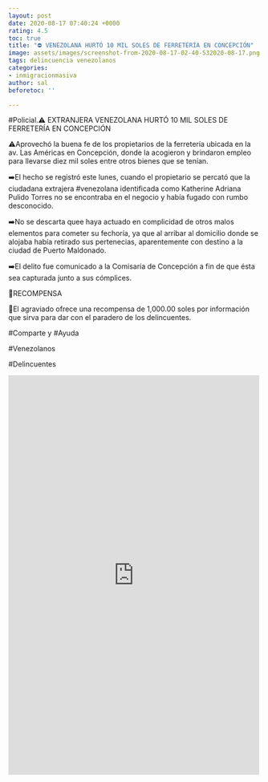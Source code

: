 ```yaml
---
layout: post
date: 2020-08-17 07:40:24 +0000
rating: 4.5
toc: true
title: "⛔ VENEZOLANA HURTÓ 10 MIL SOLES DE FERRETERÍA EN CONCEPCIÓN"
image: assets/images/screenshot-from-2020-08-17-02-40-532020-08-17.png
tags: delincuencia venezolanos
categories:
- inmigracionmasiva
author: sal
beforetoc: ''

---
```

\#Policial.⚠️ EXTRANJERA VENEZOLANA HURTÓ 10 MIL SOLES DE FERRETERÍA EN CONCEPCIÓN

⚠️Aprovechó la buena fe de los propietarios de la ferretería ubicada en la av. Las Américas en Concepción, donde la acogieron y brindaron empleo para llevarse diez mil soles entre otros bienes que se tenían.

➡️El hecho se registró este lunes, cuando el propietario se percató que la ciudadana extrajera #venezolana identificada como Katherine Adriana Pulido Torres no se encontraba en el negocio y había fugado con rumbo desconocido.

➡️No se descarta quee haya actuado en complicidad de otros malos elementos para cometer su fechoría, ya que al arribar al domicilio donde se alojaba había retirado sus pertenecias, aparentemente con destino a la ciudad de Puerto Maldonado.

➡️El delito fue comunicado a la Comisaría de Concepción a fin de que ésta sea capturada junto a sus cómplices.

📌RECOMPENSA

🔴El agraviado ofrece una recompensa de 1,000.00 soles por información que sirva para dar con el paradero de los delincuentes.

\#Comparte y #Ayuda

\#Venezolanos

\#Delincuentes  
  

<iframe src="https://www.facebook.com/plugins/post.php?href=https%3A%2F%2Fwww.facebook.com%2Fpermalink.php%3Fstory_fbid%3D3503978156280959%26id%3D205297086149099&width=500" width="500" height="797" style="border:none;overflow:hidden" scrolling="no" frameborder="0" allowTransparency="true" allow="encrypted-media"></iframe>
